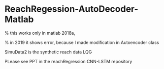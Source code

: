 # ReachRegession-AutoDecoder-Matlab
% this works only in matlab 2018a,

% in 2019 it shows error, because I made modification in Autoencoder class

SimuData2 is the synthetic reach data LQG

PLease see PPT in the reachRegression CNN-LSTM repository
